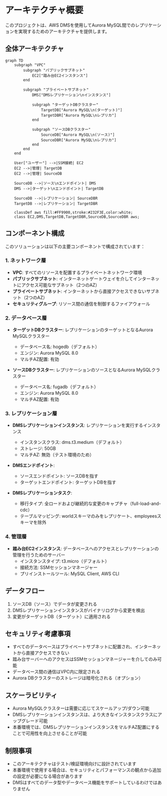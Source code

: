 # アーキテクチャ概要

このプロジェクトは、AWS DMSを使用してAurora MySQL間でのレプリケーションを実現するためのアーキテクチャを提供します。

## 全体アーキテクチャ

```mermaid
graph TD
    subgraph "VPC"
        subgraph "パブリックサブネット"
            EC2["踏み台EC2インスタンス"]
        end

        subgraph "プライベートサブネット"
            DMS["DMSレプリケーション\nインスタンス"]

            subgraph "ターゲットDBクラスター"
                TargetDB["Aurora MySQL\n(ターゲット)"]
                TargetDBR["Aurora MySQL\nレプリカ"]
            end

            subgraph "ソースDBクラスター"
                SourceDB["Aurora MySQL\n(ソース)"]
                SourceDBR["Aurora MySQL\nレプリカ"]
            end
        end
    end

    User["ユーザー"] -->|SSM接続| EC2
    EC2 -->|管理| TargetDB
    EC2 -->|管理| SourceDB

    SourceDB -->|ソース\nエンドポイント| DMS
    DMS -->|ターゲット\nエンドポイント| TargetDB

    SourceDB -->|レプリケーション| SourceDBR
    TargetDB -->|レプリケーション| TargetDBR

    classDef aws fill:#FF9900,stroke:#232F3E,color:white;
    class EC2,DMS,TargetDB,TargetDBR,SourceDB,SourceDBR aws;
```

## コンポーネント構成

このソリューションは以下の主要コンポーネントで構成されています：

### 1. ネットワーク層

- **VPC**: すべてのリソースを配置するプライベートネットワーク環境
- **パブリックサブネット**: インターネットゲートウェイを介してインターネットにアクセス可能なサブネット（2つのAZ）
- **プライベートサブネット**: インターネットから直接アクセスできないサブネット（2つのAZ）
- **セキュリティグループ**: リソース間の通信を制御するファイアウォール

### 2. データベース層

- **ターゲットDBクラスター**: レプリケーションのターゲットとなるAurora MySQLクラスター
  - データベース名: hogedb（デフォルト）
  - エンジン: Aurora MySQL 8.0
  - マルチAZ配置: 有効

- **ソースDBクラスター**: レプリケーションのソースとなるAurora MySQLクラスター
  - データベース名: fugadb（デフォルト）
  - エンジン: Aurora MySQL 8.0
  - マルチAZ配置: 有効

### 3. レプリケーション層

- **DMSレプリケーションインスタンス**: レプリケーションを実行するインスタンス
  - インスタンスクラス: dms.t3.medium（デフォルト）
  - ストレージ: 50GB
  - マルチAZ: 無効（テスト環境のため）

- **DMSエンドポイント**:
  - ソースエンドポイント: ソースDBを指す
  - ターゲットエンドポイント: ターゲットDBを指す

- **DMSレプリケーションタスク**:
  - 移行タイプ: 全ロードおよび継続的な変更のキャプチャ（full-load-and-cdc）
  - テーブルマッピング: worldスキーマのみをレプリケート、employeesスキーマを除外

### 4. 管理層

- **踏み台EC2インスタンス**: データベースへのアクセスとレプリケーションの管理を行うためのサーバー
  - インスタンスタイプ: t3.micro（デフォルト）
  - 接続方法: SSMセッションマネージャー
  - プリインストールツール: MySQL Client, AWS CLI

## データフロー

1. ソースDB（ソース）でデータが変更される
2. DMSレプリケーションインスタンスがバイナリログから変更を検出
3. 変更がターゲットDB（ターゲット）に適用される

## セキュリティ考慮事項

- すべてのデータベースはプライベートサブネットに配置され、インターネットから直接アクセスできない
- 踏み台サーバーへのアクセスはSSMセッションマネージャーを介してのみ可能
- データベース間の通信はVPC内に限定される
- Aurora DBクラスターのストレージは暗号化される（オプション）

## スケーラビリティ

- Aurora MySQLクラスターは需要に応じてスケールアップ/ダウン可能
- DMSレプリケーションインスタンスは、より大きなインスタンスクラスにアップグレード可能
- 本番環境では、DMSレプリケーションインスタンスをマルチAZ配置にすることで可用性を向上させることが可能

## 制限事項

- このアーキテクチャはテスト/検証環境向けに設計されています
- 本番環境で使用する場合は、セキュリティとパフォーマンスの観点から追加の設定が必要になる場合があります
- DMSはすべてのデータ型やデータベース機能をサポートしているわけではありません